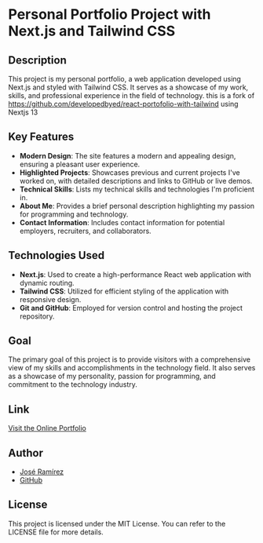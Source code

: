# Personal Portfolio Project with Next.js and Tailwind CSS

## Description
This project is my personal portfolio, a web application developed using Next.js and styled with Tailwind CSS. It serves as a showcase of my work, skills, and professional experience in the field of technology.
this is a fork of https://github.com/developedbyed/react-portofolio-with-tailwind using Nextjs 13

## Key Features
- **Modern Design**: The site features a modern and appealing design, ensuring a pleasant user experience.
- **Highlighted Projects**: Showcases previous and current projects I've worked on, with detailed descriptions and links to GitHub or live demos.
- **Technical Skills**: Lists my technical skills and technologies I'm proficient in.
- **About Me**: Provides a brief personal description highlighting my passion for programming and technology.
- **Contact Information**: Includes contact information for potential employers, recruiters, and collaborators.



## Technologies Used
- **Next.js**: Used to create a high-performance React web application with dynamic routing.
- **Tailwind CSS**: Utilized for efficient styling of the application with responsive design.
- **Git and GitHub**: Employed for version control and hosting the project repository.

## Goal
The primary goal of this project is to provide visitors with a comprehensive view of my skills and accomplishments in the technology field. It also serves as a showcase of my personality, passion for programming, and commitment to the technology industry.


## Link
[Visit the Online Portfolio](https://portfolio-peach-tau-33.vercel.app/es)

## Author
- [José Ramírez](https://www.linkedin.com/in/josedramirez-50338a85)
- [GitHub](https://github.com/josed59)

## License
This project is licensed under the MIT License. You can refer to the LICENSE file for more details.

